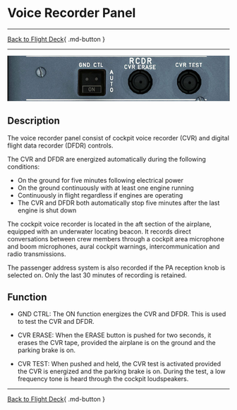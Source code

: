 # Voice Recorder Panel

---

[Back to Flight Deck](../index.md){ .md-button }

---

![Voice Recorder Panel](../../../assets/a32nx-briefing/overhead-panel/Recorder.jpg "Voice Recorder Panel")

## Description

The voice recorder panel consist of cockpit voice recorder (CVR) and digital flight data recorder (DFDR) controls.

The CVR and DFDR are energized automatically during the following conditions:

- On the ground for five minutes following electrical power
- On the ground continuously with at least one engine running
- Continuously in flight regardless if engines are operating
- The CVR and DFDR both automatically stop five minutes after the last engine is shut down

The cockpit voice recorder is located in the aft section of the airplane, equipped with an underwater locating beacon. It records direct conversations between crew members through a cockpit area microphone and boom microphones, aural cockpit warnings, intercommunication and radio transmissions.

The passenger address system is also recorded if the PA reception knob is selected on. Only the last 30 minutes of recording is retained.

## Function

- GND CTRL: The ON function energizes the CVR and DFDR. This is used to test the CVR and DFDR.

- CVR ERASE: When the ERASE button is pushed for two seconds, it erases the CVR tape, provided the airplane is on the ground and the parking brake is on.

- CVR TEST: When pushed and held, the CVR test is activated provided the CVR is energized and the parking brake is on. During the test, a low frequency tone is heard through the cockpit loudspeakers.

---

[Back to Flight Deck](../index.md){ .md-button }
